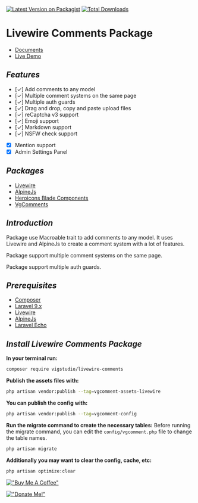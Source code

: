 [![Latest Version on Packagist](https://img.shields.io/packagist/v/vigstudio/livewire-comments.svg?style=flat-square)](https://packagist.org/packages/vigstudio/livewire-comments)
[![Total Downloads](https://img.shields.io/packagist/dt/vigstudio/livewire-comments.svg?style=flat-square)](https://packagist.org/packages/vigstudio/livewire-comments)

#  Livewire Comments Package
- [Documents](https://vgcomment.netlify.app/livewire-comments/)
- [Live Demo](https://vgcomment.nghiane.com/)

## _Features_
- [✓] Add comments to any model
- [✓] Multiple comment systems on the same page
- [✓] Multiple auth guards
- [✓] Drag and drop, copy and paste upload files
- [✓] reCaptcha v3 support
- [✓] Emoji support
- [✓] Markdown support
- [✓] NSFW check support
- [x] Mention support
- [x] Admin Settings Panel

## _Packages_
- [Livewire](https://laravel-livewire.com/docs/2.x/installation)
- [AlpineJs](https://alpinejs.dev/essentials/installation)
- [Heroicons Blade Components](https://github.com/archielite/laravel-heroicons)
- [VgComments](https://github.com/vigstudio/vgcomments)

## _Introduction_
Package use Macroable trait to add comments to any model. It uses Livewire and AlpineJs to create a comment system with a lot of features.

Package support multiple comment systems on the same page.

Package support multiple auth guards.

## _Prerequisites_
- [Composer](https://getcomposer.org/download/)
- [Laravel 9.x](https://laravel.com/docs/9.x/installation)
- [Livewire](https://laravel-livewire.com/docs/2.x/installation)
- [AlpineJs](https://alpinejs.dev/essentials/installation)
- [Laravel Echo](https://laravel.com/docs/9.x/broadcasting#installing-laravel-echo)


## _Install Livewire Comments Package_

**In your terminal run:**
```bash
composer require vigstudio/livewire-comments
```

**Publish the assets files with:**
```bash
php artisan vendor:publish --tag=vgcomment-assets-livewire
```

**You can publish the config with:**
```bash
php artisan vendor:publish --tag=vgcomment-config
```

**Run the migrate command to create the necessary tables:**
Before running the migrate command, you can edit the `config/vgcomment.php` file to change the table names.
```bash
php artisan migrate
```

**Additionally you may want to clear the config, cache, etc:**
```bash
php artisan optimize:clear
```

[!["Buy Me A Coffee"](https://www.buymeacoffee.com/assets/img/custom_images/orange_img.png)](https://www.buymeacoffee.com/nghianecom)

[!["Donate Me!"](https://i.ibb.co/Pw6s74r/image.png)](https://nghiane.com)
